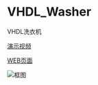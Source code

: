 # VHDL_Washer
VHDL洗衣机

[演示视频](https://typora-1257112019.cos.ap-beijing.myqcloud.com/washer/washer_2.mp4)

[WEB页面](http://thedong.cc/Published/self_projects/washer/washer.html)

![框图](https://typora-1257112019.cos.ap-beijing.myqcloud.com/markdown/框图.png)




